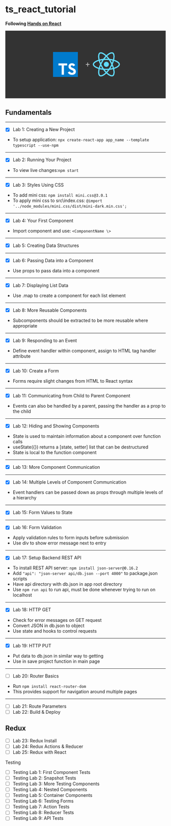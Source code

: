 # ts_react_tutorial

**Following [Hands on React](https://handsonreact.com/docs/labs/react-tutorial-typescript)**

![TS and React](md_images/cover.png)

## Fundamentals

---

- [x] Lab 1: Creating a New Project
- To setup application: `npx create-react-app app_name --template typescript --use-npm`

---

- [x] Lab 2: Running Your Project
- To view live changes:`npm start`

---

- [x] Lab 3: Styles Using CSS
- To add mini css: `npm install mini.css@3.0.1`
- To apply mini css to src\index.css: `@import '../node_modules/mini.css/dist/mini-dark.min.css';`

---

- [x] Lab 4: Your First Component
- Import component and use: `<ComponentName \>`

---

- [x] Lab 5: Creating Data Structures

---

- [x] Lab 6: Passing Data into a Component
- Use props to pass data into a component

---

- [x] Lab 7: Displaying List Data
- Use .map to create a component for each list element

---

- [x] Lab 8: More Reusable Components
- Subcomponents should be extracted to be more reusable where appropriate

---

- [x] Lab 9: Responding to an Event
- Define event handler within component, assign to HTML tag handler attribute

---

- [x] Lab 10: Create a Form
- Forms require slight changes from HTML to React syntax

---

- [x] Lab 11: Communicating from Child to Parent Component
- Events can also be handled by a parent, passing the handler as a prop to the child

---

- [x] Lab 12: Hiding and Showing Components
- State is used to maintain information about a component over function calls
- useState({}) returns a [state, setter] list that can be destructured
- State is local to the function component

---

- [x] Lab 13: More Component Communication

---

- [x] Lab 14: Multiple Levels of Component Communication
- Event handlers can be passed down as props through multiple levels of a hierarchy

---

- [x] Lab 15: Form Values to State

---

- [x] Lab 16: Form Validation
- Apply validation rules to form inputs before submission
- Use div to show error message next to entry

---

- [x] Lab 17: Setup Backend REST API
- To install REST API server: `npm install json-server@0.16.2`
- Add `"api": "json-server api/db.json --port 4000"` to package.json scripts
- Have api directory with db.json in app root directory
- Use `npm run api` to run api, must be done whenever trying to run on localhost

---

- [x] Lab 18: HTTP GET
- Check for error messages on GET request
- Convert JSON in db.json to object
- Use state and hooks to control requests

---

- [x] Lab 19: HTTP PUT
- Put data to db.json in similar way to getting
- Use in save project function in main page

---

- [ ] Lab 20: Router Basics
- Run `npm install react-router-dom`
- This provides support for navigation around multiple pages

---

- [ ] Lab 21: Route Parameters
- [ ] Lab 22: Build & Deploy

## Redux

- [ ] Lab 23: Redux Install
- [ ] Lab 24: Redux Actions & Reducer
- [ ] Lab 25: Redux with React

Testing

- [ ] Testing Lab 1: First Component Tests
- [ ] Testing Lab 2: Snapshot Tests
- [ ] Testing Lab 3: More Testing Components
- [ ] Testing Lab 4: Nested Components
- [ ] Testing Lab 5: Container Components
- [ ] Testing Lab 6: Testing Forms
- [ ] Testing Lab 7: Action Tests
- [ ] Testing Lab 8: Reducer Tests
- [ ] Testing Lab 9: API Tests
